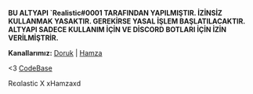**BU ALTYAPI `Realistic#0001 TARAFINDAN YAPILMIŞTIR. İZİNSİZ KULLANMAK YASAKTIR. GEREKİRSE YASAL İŞLEM BAŞLATILACAKTIR. ALTYAPI SADECE KULLANIM İÇİN VE DİSCORD BOTLARI İÇİN İZİN VERİLMİŞTRİR.**

 **Kanallarımız:**
 [Doruk](http://gg.gg/ngbai)
 |
 [Hamza](https://www.youtube.com/c/Hamzawastaken)
 
<3 [CodeBase](https://discord.gg/NZ7BdZTvh9)
 
 Rєαlastic X xHamzaxd